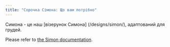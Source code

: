 ```yaml
---
title: "Сорочка Сімона: Що вам потрібно"
---
```


<Note>

Симона - це наш [візерунок Симона] (/designs/simon/), адаптований для грудей.

Please refer to [the Simon documentation](/docs/designs/simon/).

</Note>
